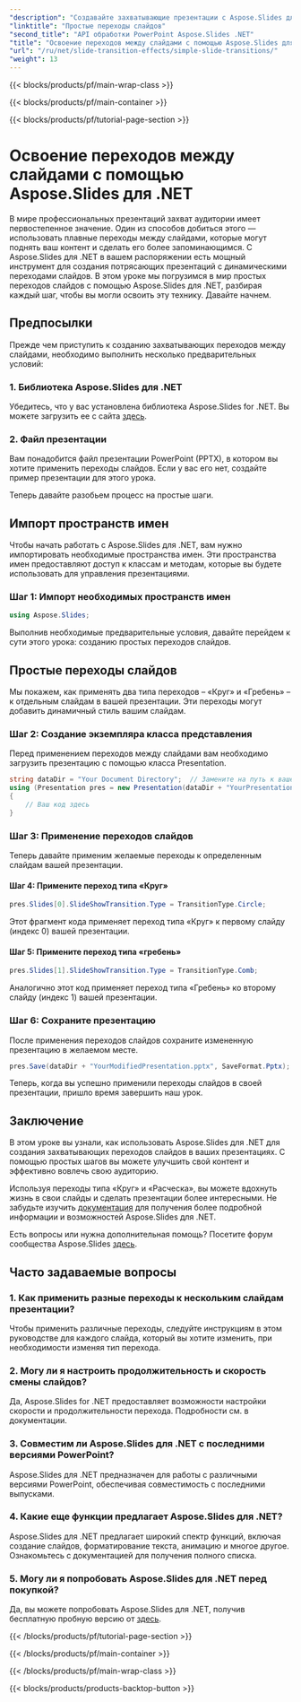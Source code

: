 ```yaml
---
"description": "Создавайте захватывающие презентации с Aspose.Slides для .NET. Научитесь применять динамические переходы слайдов без усилий."
"linktitle": "Простые переходы слайдов"
"second_title": "API обработки PowerPoint Aspose.Slides .NET"
"title": "Освоение переходов между слайдами с помощью Aspose.Slides для .NET"
"url": "/ru/net/slide-transition-effects/simple-slide-transitions/"
"weight": 13
---
```


{{< blocks/products/pf/main-wrap-class >}}

{{< blocks/products/pf/main-container >}}

{{< blocks/products/pf/tutorial-page-section >}}

# Освоение переходов между слайдами с помощью Aspose.Slides для .NET


В мире профессиональных презентаций захват аудитории имеет первостепенное значение. Один из способов добиться этого — использовать плавные переходы между слайдами, которые могут поднять ваш контент и сделать его более запоминающимся. С Aspose.Slides для .NET в вашем распоряжении есть мощный инструмент для создания потрясающих презентаций с динамическими переходами слайдов. В этом уроке мы погрузимся в мир простых переходов слайдов с помощью Aspose.Slides для .NET, разбирая каждый шаг, чтобы вы могли освоить эту технику. Давайте начнем.

## Предпосылки

Прежде чем приступить к созданию захватывающих переходов между слайдами, необходимо выполнить несколько предварительных условий:

### 1. Библиотека Aspose.Slides для .NET

Убедитесь, что у вас установлена библиотека Aspose.Slides for .NET. Вы можете загрузить ее с сайта [здесь](https://releases.aspose.com/slides/net/).

### 2. Файл презентации

Вам понадобится файл презентации PowerPoint (PPTX), в котором вы хотите применить переходы слайдов. Если у вас его нет, создайте пример презентации для этого урока.

Теперь давайте разобьем процесс на простые шаги.

## Импорт пространств имен

Чтобы начать работать с Aspose.Slides для .NET, вам нужно импортировать необходимые пространства имен. Эти пространства имен предоставляют доступ к классам и методам, которые вы будете использовать для управления презентациями.

### Шаг 1: Импорт необходимых пространств имен

```csharp
using Aspose.Slides;
```

Выполнив необходимые предварительные условия, давайте перейдем к сути этого урока: созданию простых переходов слайдов.

## Простые переходы слайдов

Мы покажем, как применять два типа переходов – «Круг» и «Гребень» – к отдельным слайдам в вашей презентации. Эти переходы могут добавить динамичный стиль вашим слайдам.

### Шаг 2: Создание экземпляра класса представления

Перед применением переходов между слайдами вам необходимо загрузить презентацию с помощью класса Presentation.

```csharp
string dataDir = "Your Document Directory";  // Замените на путь к вашему каталогу
using (Presentation pres = new Presentation(dataDir + "YourPresentation.pptx"))
{
    // Ваш код здесь
}
```

### Шаг 3: Применение переходов слайдов

Теперь давайте применим желаемые переходы к определенным слайдам вашей презентации.

#### Шаг 4: Примените переход типа «Круг»

```csharp
pres.Slides[0].SlideShowTransition.Type = TransitionType.Circle;
```

Этот фрагмент кода применяет переход типа «Круг» к первому слайду (индекс 0) вашей презентации.

#### Шаг 5: Примените переход типа «гребень»

```csharp
pres.Slides[1].SlideShowTransition.Type = TransitionType.Comb;
```

Аналогично этот код применяет переход типа «Гребень» ко второму слайду (индекс 1) вашей презентации.

### Шаг 6: Сохраните презентацию

После применения переходов слайдов сохраните измененную презентацию в желаемом месте.

```csharp
pres.Save(dataDir + "YourModifiedPresentation.pptx", SaveFormat.Pptx);
```

Теперь, когда вы успешно применили переходы слайдов в своей презентации, пришло время завершить наш урок.

## Заключение

В этом уроке вы узнали, как использовать Aspose.Slides для .NET для создания захватывающих переходов слайдов в ваших презентациях. С помощью простых шагов вы можете улучшить свой контент и эффективно вовлечь свою аудиторию.

Используя переходы типа «Круг» и «Расческа», вы можете вдохнуть жизнь в свои слайды и сделать презентации более интересными. Не забудьте изучить [документация](https://reference.aspose.com/slides/net/) для получения более подробной информации и возможностей Aspose.Slides для .NET.

Есть вопросы или нужна дополнительная помощь? Посетите форум сообщества Aspose.Slides [здесь](https://forum.aspose.com/).

## Часто задаваемые вопросы

### 1. Как применить разные переходы к нескольким слайдам презентации?
Чтобы применить различные переходы, следуйте инструкциям в этом руководстве для каждого слайда, который вы хотите изменить, при необходимости изменяя тип перехода.

### 2. Могу ли я настроить продолжительность и скорость смены слайдов?
Да, Aspose.Slides for .NET предоставляет возможности настройки скорости и продолжительности перехода. Подробности см. в документации.

### 3. Совместим ли Aspose.Slides для .NET с последними версиями PowerPoint?
Aspose.Slides для .NET предназначен для работы с различными версиями PowerPoint, обеспечивая совместимость с последними выпусками.

### 4. Какие еще функции предлагает Aspose.Slides для .NET?
Aspose.Slides для .NET предлагает широкий спектр функций, включая создание слайдов, форматирование текста, анимацию и многое другое. Ознакомьтесь с документацией для получения полного списка.

### 5. Могу ли я попробовать Aspose.Slides для .NET перед покупкой?
Да, вы можете попробовать Aspose.Slides для .NET, получив бесплатную пробную версию от [здесь](https://releases.aspose.com/).


{{< /blocks/products/pf/tutorial-page-section >}}

{{< /blocks/products/pf/main-container >}}

{{< /blocks/products/pf/main-wrap-class >}}

{{< blocks/products/products-backtop-button >}}